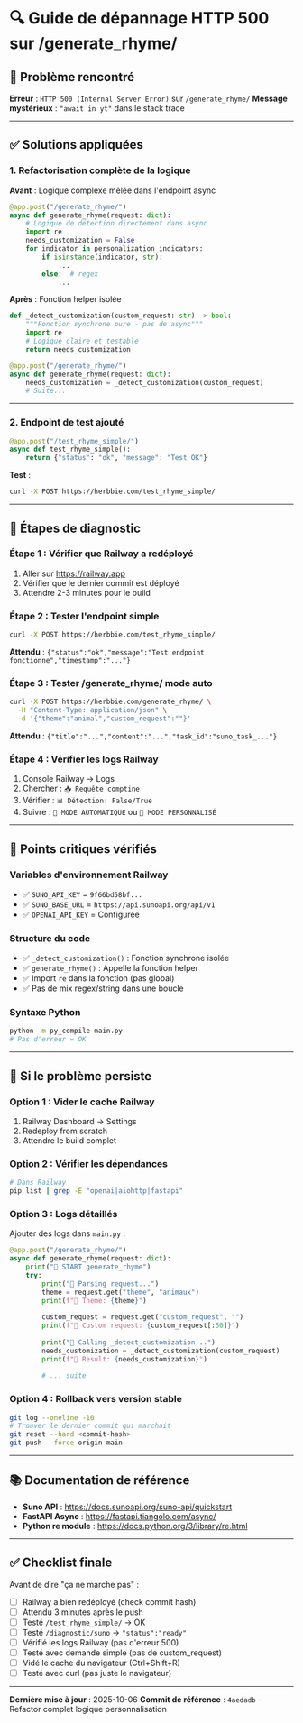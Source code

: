 # 🔍 Guide de dépannage HTTP 500 sur /generate_rhyme/

## 🐛 Problème rencontré

**Erreur** : `HTTP 500 (Internal Server Error)` sur `/generate_rhyme/`
**Message mystérieux** : `"await in yt"` dans le stack trace

---

## ✅ Solutions appliquées

### **1. Refactorisation complète de la logique**

**Avant** : Logique complexe mêlée dans l'endpoint async
```python
@app.post("/generate_rhyme/")
async def generate_rhyme(request: dict):
    # Logique de détection directement dans async
    import re
    needs_customization = False
    for indicator in personalization_indicators:
        if isinstance(indicator, str):
            ...
        else:  # regex
            ...
```

**Après** : Fonction helper isolée
```python
def _detect_customization(custom_request: str) -> bool:
    """Fonction synchrone pure - pas de async"""
    import re
    # Logique claire et testable
    return needs_customization

@app.post("/generate_rhyme/")
async def generate_rhyme(request: dict):
    needs_customization = _detect_customization(custom_request)
    # Suite...
```

---

### **2. Endpoint de test ajouté**

```python
@app.post("/test_rhyme_simple/")
async def test_rhyme_simple():
    return {"status": "ok", "message": "Test OK"}
```

**Test** :
```bash
curl -X POST https://herbbie.com/test_rhyme_simple/
```

---

## 🧪 Étapes de diagnostic

### **Étape 1 : Vérifier que Railway a redéployé**
1. Aller sur https://railway.app
2. Vérifier que le dernier commit est déployé
3. Attendre 2-3 minutes pour le build

### **Étape 2 : Tester l'endpoint simple**
```bash
curl -X POST https://herbbie.com/test_rhyme_simple/
```

**Attendu** : `{"status":"ok","message":"Test endpoint fonctionne","timestamp":"..."}`

### **Étape 3 : Tester /generate_rhyme/ mode auto**
```bash
curl -X POST https://herbbie.com/generate_rhyme/ \
  -H "Content-Type: application/json" \
  -d '{"theme":"animal","custom_request":""}'
```

**Attendu** : `{"title":"...","content":"...","task_id":"suno_task_..."}`

### **Étape 4 : Vérifier les logs Railway**
1. Console Railway → Logs
2. Chercher : `📥 Requête comptine`
3. Vérifier : `📊 Détection: False/True`
4. Suivre : `🤖 MODE AUTOMATIQUE` ou `🎨 MODE PERSONNALISÉ`

---

## 🔑 Points critiques vérifiés

### **Variables d'environnement Railway**
- ✅ `SUNO_API_KEY` = `9f66bd58bf...`
- ✅ `SUNO_BASE_URL` = `https://api.sunoapi.org/api/v1`
- ✅ `OPENAI_API_KEY` = Configurée

### **Structure du code**
- ✅ `_detect_customization()` : Fonction synchrone isolée
- ✅ `generate_rhyme()` : Appelle la fonction helper
- ✅ Import `re` dans la fonction (pas global)
- ✅ Pas de mix regex/string dans une boucle

### **Syntaxe Python**
```bash
python -m py_compile main.py
# Pas d'erreur = OK
```

---

## 🚨 Si le problème persiste

### **Option 1 : Vider le cache Railway**
1. Railway Dashboard → Settings
2. Redeploy from scratch
3. Attendre le build complet

### **Option 2 : Vérifier les dépendances**
```bash
# Dans Railway
pip list | grep -E "openai|aiohttp|fastapi"
```

### **Option 3 : Logs détaillés**
Ajouter des logs dans `main.py` :
```python
@app.post("/generate_rhyme/")
async def generate_rhyme(request: dict):
    print("🔵 START generate_rhyme")
    try:
        print("🔵 Parsing request...")
        theme = request.get("theme", "animaux")
        print(f"🔵 Theme: {theme}")
        
        custom_request = request.get("custom_request", "")
        print(f"🔵 Custom request: {custom_request[:50]}")
        
        print("🔵 Calling _detect_customization...")
        needs_customization = _detect_customization(custom_request)
        print(f"🔵 Result: {needs_customization}")
        
        # ... suite
```

### **Option 4 : Rollback vers version stable**
```bash
git log --oneline -10
# Trouver le dernier commit qui marchait
git reset --hard <commit-hash>
git push --force origin main
```

---

## 📚 Documentation de référence

- **Suno API** : https://docs.sunoapi.org/suno-api/quickstart
- **FastAPI Async** : https://fastapi.tiangolo.com/async/
- **Python re module** : https://docs.python.org/3/library/re.html

---

## ✅ Checklist finale

Avant de dire "ça ne marche pas" :

- [ ] Railway a bien redéployé (check commit hash)
- [ ] Attendu 3 minutes après le push
- [ ] Testé `/test_rhyme_simple/` → OK
- [ ] Testé `/diagnostic/suno` → `"status":"ready"`
- [ ] Vérifié les logs Railway (pas d'erreur 500)
- [ ] Testé avec demande simple (pas de custom_request)
- [ ] Vidé le cache du navigateur (Ctrl+Shift+R)
- [ ] Testé avec curl (pas juste le navigateur)

---

**Dernière mise à jour** : 2025-10-06
**Commit de référence** : `4aedadb` - Refactor complet logique personnalisation

